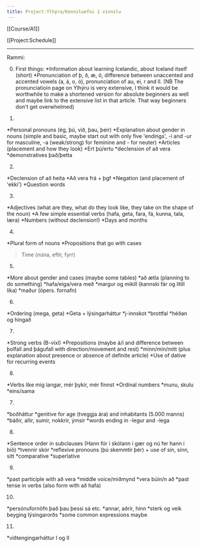 ```yaml
---
title: Project:Ylhýra/Kennsluefni í vinnslu
---
```


[[Course/A1]]

[[Project:Schedule]]

***

Rammi:

0. First things:
*Information about learning Icelandic, about Iceland itself (short)
*Pronunciation of þ, ð, æ, ö, difference between unaccented and accented vowels (a, á, o, ó), pronunciation of au, ei, r and ll. (NB The pronunciatioin page on Ylhýru is very extensive, I think it would be worthwhile to make a shortened version for absolute beginners as well and maybe link to the extensive list in that article. That way beginners don't get overwhelmed)

1.
*Personal pronouns (ég, þú, við, þau, þeir)
*Explanation about gender in nouns (simple and basic, maybe start out with only five 'endings', -i and -ur for masculine, -a (weak/strong) for feminine and - for neuter)
*Articles (placement and how they look)
*Ert þú/ertu
*declension of að vera
*demonstratives það/þetta

2.
*Declension of að heita
*Að vera frá + þgf
*Negation (and placement of 'ekki')
*Question words

3.
*Adjectives (what are they, what do they look like, they take on the shape of the noun)
*A few simple essential verbs (hafa, geta, fara, fá, kunna, tala, læra)
*Numbers (without declension!)
*Days and months

4.
*Plural form of nouns
*Propositions that go with cases
>Time (núna, eftir, fyrr)

5.
*More about gender and cases (maybe some tables)
*að ætla (planning to do something)
*hafa/eiga/vera með
*margur og mikill (kannski fár og lítill líka)
*maður (ópers. fornafn)

6.
*Ordering (mega, geta)
*Geta + lýsingarháttur
*j-innskot
*brottfal
*héðan og hingað

7.
*Strong verbs (B-víxl)
*Prepositions (maybe á/í and difference between þolfall and þágufall with direction/movement and rest)
*minn/mín/mitt (plus explanation about presence or absence of definite article)
*Use of dative for recurring events

8.
*Verbs like mig langar, mér þykir, mér finnst
*Ordinal numbers
*munu, skulu
*eins/sama

7.
*boðháttur
*genitive for age (tveggja ára) and inhabitants (5.000 manns)
*báðir, allir, sumir, nokkrir, ýmsir
*words ending in -legur and -lega

8.
*Sentence order in subclauses (Hann fór í skólann í gær og nú fer hann í bíó)
*tvennir skór
*reflexive pronouns (þú skemmtir þér) + use of sín, sinn, sitt
*comparative
*superlative

9.
*past participle with að vera
*middle voice/miðmynd
*vera búin/n að
*past tense in verbs (also form with að hafa)

10.
*persónufornöfn það þau þessi sá etc.
*annar, aðrir, hinn
*sterk og veik beyging lýsingarorðs
*some common expressions maybe

11.
*viðtengingarháttur I og II

